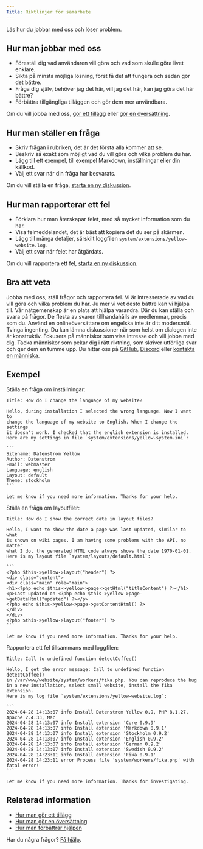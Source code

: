 ```yaml
---
Title: Riktlinjer för samarbete
---
```

Läs hur du jobbar med oss och löser problem.

## Hur man jobbar med oss

* Föreställ dig vad användaren vill göra och vad som skulle göra livet enklare.
* Sikta på minsta möjliga lösning, först få det att fungera och sedan gör det bättre.
* Fråga dig själv, behöver jag det här, vill jag det här, kan jag göra det här bättre?
* Förbättra tillgängliga tilläggen och gör dem mer användbara.

Om du vill jobba med oss, [gör ett tillägg](https://datenstrom.se/sv/yellow/extensions/) eller [gör en översättning](how-to-customise-a-language#gör-en-översättning).

## Hur man ställer en fråga

* Skriv frågan i rubriken, det är det första alla kommer att se.
* Beskriv så exakt som möjligt vad du vill göra och vilka problem du har.
* Lägg till ett exempel, till exempel Markdown, inställningar eller din källkod.
* Välj ett svar när din fråga har besvarats.

Om du vill ställa en fråga, [starta en ny diskussion](https://github.com/datenstrom/yellow/discussions/categories/ask-a-question).

## Hur man rapporterar ett fel

* Förklara hur man återskapar felet, med så mycket information som du har.
* Visa felmeddelandet, det är bäst att kopiera det du ser på skärmen.
* Lägg till många detaljer, särskilt loggfilen `system/extensions/yellow-website.log`.
* Välj ett svar när felet har åtgärdats.

Om du vill rapportera ett fel, [starta en ny diskussion](https://github.com/datenstrom/yellow/discussions/categories/report-a-bug).

## Bra att veta

Jobba med oss, ställ frågor och rapportera fel. Vi är intresserade av vad du vill göra och vilka problem du har. Ju mer vi vet desto bättre kan vi hjälpa till. Vår nätgemenskap är en plats att hjälpa varandra. Där du kan ställa och svara på frågor. De flesta av svaren tillhandahålls av medlemmar, precis som du. Använd en onlineöversättare om engelska inte är ditt modersmål. Tvinga ingenting. Du kan lämna diskussioner när som helst om dialogen inte är konstruktiv. Fokusera på människor som visa intresse och vill jobba med dig. Tacka människor som pekar dig i rätt riktning, som skriver utförliga svar och ger dem en tumme upp. Du hittar oss på [GitHub](https://github.com/datenstrom), [Discord](https://discord.gg/NYvTETsHS9) eller [kontakta en människa](https://datenstrom.se/sv/contact/).

## Exempel

Ställa en fråga om inställningar:

    Title: How do I change the language of my website?
    
    Hello, during installation I selected the wrong language. Now I want to 
    change the language of my website to English. When I change the settings 
    it doesn't work. I checked that the english extension is installed. 
    Here are my settings in file `system/extensions/yellow-system.ini`:
    
    ```
    Sitename: Datenstrom Yellow
    Author: Datenstrom
    Email: webmaster
    Language: english
    Layout: default
    Theme: stockholm
    ```
    
    Let me know if you need more information. Thanks for your help.

Ställa en fråga om layoutfiler:

    Title: How do I show the correct date in layout files?
    
    Hello, I want to show the date a page was last updated, similar to what 
    is shown on wiki pages. I am having some problems with the API, no matter 
    what I do, the generated HTML code always shows the date 1970-01-01.
    Here is my layout file `system/layouts/default.html`:
    
    ```
    <?php $this->yellow->layout("header") ?>
    <div class="content">
    <div class="main" role="main">
    <h1><?php echo $this->yellow->page->getHtml("titleContent") ?></h1>
    <p>Last updated on <?php echo $this->yellow->page->getDateHtml("updated") ?></p>
    <?php echo $this->yellow->page->getContentHtml() ?>
    </div>
    </div>
    <?php $this->yellow->layout("footer") ?>
    ```
    
    Let me know if you need more information. Thanks for your help.

Rapportera ett fel tillsammans med loggfilen:

    Title: Call to undefined function detectCoffee()
    
    Hello, I get the error message: Call to undefined function detectCoffee() 
    in /var/www/website/system/workers/fika.php. You can reproduce the bug 
    in a new installation, select small website, install the fika extension. 
    Here is my log file `system/extensions/yellow-website.log`:
    
    ```
    2024-04-28 14:13:07 info Install Datenstrom Yellow 0.9, PHP 8.1.27, Apache 2.4.33, Mac
    2024-04-28 14:13:07 info Install extension 'Core 0.9.9'
    2024-04-28 14:13:07 info Install extension 'Markdown 0.9.1'
    2024-04-28 14:13:07 info Install extension 'Stockholm 0.9.2'
    2024-04-28 14:13:07 info Install extension 'English 0.9.2'
    2024-04-28 14:13:07 info Install extension 'German 0.9.2'
    2024-04-28 14:13:07 info Install extension 'Swedish 0.9.2'
    2024-04-28 14:23:11 info Install extension 'Fika 0.9.1'
    2024-04-28 14:23:11 error Process file 'system/workers/fika.php' with fatal error!
    ```
    
    Let me know if you need more information. Thanks for investigating.

## Relaterad information

* [Hur man gör ett tillägg](https://github.com/annaesvensson/yellow-publish/tree/main/README-sv.md)
* [Hur man gör en översättning](https://github.com/annaesvensson/yellow-language/tree/main/README-sv.md)
* [Hur man förbättrar hjälpen](https://github.com/annaesvensson/yellow-help/tree/main/README-sv.md) 

Har du några frågor? [Få hjälp](.).
